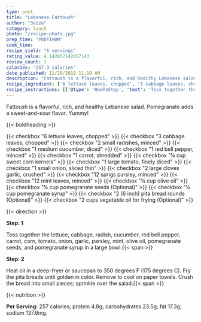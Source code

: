```yaml
---
type: post
title: "Lebanese Fattoush"
author: "3azza"
category: lunch
photo: "/recipe-photo.jpg"
prep_time: "P0DT1H0M"
cook_time: 
recipe_yield: "6 servings"
rating_value: 4.142857142857143
review_count: 7
calories: "257.3 calories"
date_published: 11/18/2019 11:10 AM
description: "Fattoush is a flavorful, rich, and healthy Lebanese salad. Pomegranate adds a sweet-and-sour flavor. Yummy!"
recipe_ingredient: ['6 lettuce leaves, chopped', '3 cabbage leaves, chopped', '2 small radishes, minced', '1 medium cucumber, diced', '1 red bell pepper, minced', '1 carrot, shredded', '¼ cup sweet corn kernels', '1 large tomato, finely diced', '1 small onion, sliced thin', '2 large cloves garlic, crushed', '12 sprigs parsley, minced', '12 mint leaves, minced', '¼ cup olive oil', '¼ cup pomegranate seeds', '¼ cup pomegranate syrup', '2 (6 inch) pita bread rounds', '2 cups vegetable oil for frying']
recipe_instructions: [{'@type': 'HowToStep', 'text': 'Toss together the lettuce, cabbage, radish, cucumber, red bell pepper, carrot, corn, tomato, onion, garlic, parsley, mint, olive oil, pomegranate seeds, and pomegranate syrup in a large bowl.\n'}, {'@type': 'HowToStep', 'text': 'Heat oil in a deep-fryer or saucepan to 350 degrees F (175 degrees C). Fry the pita breads until golden in color. Remove to cool on paper towels. Crush the bread into small pieces; sprinkle over the salad.\n'}]
---
```


Fattoush is a flavorful, rich, and healthy Lebanese salad. Pomegranate adds a sweet-and-sour flavor. Yummy! 

{{< boldheading >}}

{{< checkbox "6  lettuce leaves, chopped" >}}
{{< checkbox "3  cabbage leaves, chopped" >}}
{{< checkbox "2 small radishes, minced" >}}
{{< checkbox "1 medium cucumber, diced" >}}
{{< checkbox "1  red bell pepper, minced" >}}
{{< checkbox "1  carrot, shredded" >}}
{{< checkbox "¼ cup sweet corn kernels" >}}
{{< checkbox "1 large tomato, finely diced" >}}
{{< checkbox "1 small onion, sliced thin" >}}
{{< checkbox "2 large cloves garlic, crushed" >}}
{{< checkbox "12 sprigs parsley, minced" >}}
{{< checkbox "12  mint leaves, minced" >}}
{{< checkbox "¼ cup olive oil" >}}
{{< checkbox "¼ cup pomegranate seeds  (Optional)" >}}
{{< checkbox "¼ cup pomegranate syrup" >}}
{{< checkbox "2 (6 inch) pita bread rounds  (Optional)" >}}
{{< checkbox "2 cups vegetable oil for frying  (Optional)" >}}


{{< direction >}}

**Step: 1**

Toss together the lettuce, cabbage, radish, cucumber, red bell pepper, carrot, corn, tomato, onion, garlic, parsley, mint, olive oil, pomegranate seeds, and pomegranate syrup in a large bowl.{{< span >}}

**Step: 2**

Heat oil in a deep-fryer or saucepan to 350 degrees F (175 degrees C). Fry the pita breads until golden in color. Remove to cool on paper towels. Crush the bread into small pieces; sprinkle over the salad.{{< span >}}

{{< nutrition >}}

**Per Serving:** 257 calories; protein 4.8g; carbohydrates 23.5g; fat 17.3g; sodium 137.6mg.